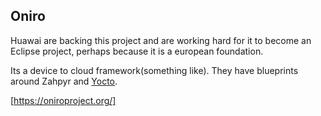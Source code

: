 ## Oniro
Huawai are backing this project and are working hard for it to become an
Eclipse project, perhaps because it is a european foundation.

Its a device to cloud framework(something like). They have blueprints around
Zahpyr and [Yocto].

[https://oniroproject.org/]

[Yocto]: https://www.yoctoproject.org/Yocto
